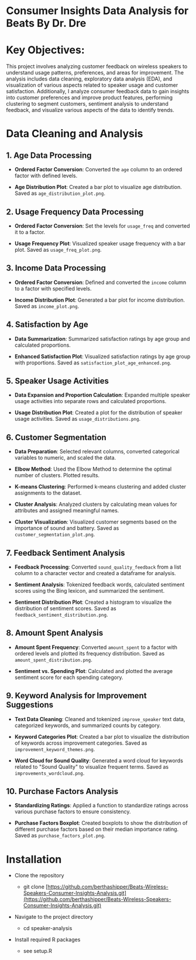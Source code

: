 # Consumer Insights Data Analysis for Beats By Dr. Dre


# Key Objectives:
This project involves analyzing customer feedback on wireless speakers to understand usage patterns, preferences, and areas for improvement. The analysis includes data cleaning, exploratory data analysis (EDA), and visualization of various aspects related to speaker usage and customer satisfaction. Additionally, I analyze consumer feedback data to gain insights into customer preferences and improve product features, performing clustering to segment customers, sentiment analysis to understand feedback, and visualize various aspects of the data to identify trends.


# Data Cleaning and Analysis

## 1. Age Data Processing

- **Ordered Factor Conversion**:
  Converted the `age` column to an ordered factor with defined levels.

- **Age Distribution Plot**:
  Created a bar plot to visualize age distribution. Saved as `age_distribution_plot.png`.

## 2. Usage Frequency Data Processing

- **Ordered Factor Conversion**:
  Set the levels for `usage_freq` and converted it to a factor.

- **Usage Frequency Plot**:
  Visualized speaker usage frequency with a bar plot. Saved as `usage_freq_plot.png`.

## 3. Income Data Processing

- **Ordered Factor Conversion**:
  Defined and converted the `income` column to a factor with specified levels.

- **Income Distribution Plot**:
  Generated a bar plot for income distribution. Saved as `income_plot.png`.

## 4. Satisfaction by Age

- **Data Summarization**:
  Summarized satisfaction ratings by age group and calculated proportions.

- **Enhanced Satisfaction Plot**:
  Visualized satisfaction ratings by age group with proportions. Saved as `satisfaction_plot_age_enhanced.png`.

## 5. Speaker Usage Activities

- **Data Expansion and Proportion Calculation**:
  Expanded multiple speaker usage activities into separate rows and calculated proportions.

- **Usage Distribution Plot**:
  Created a plot for the distribution of speaker usage activities. Saved as `usage_distributions.png`.

## 6. Customer Segmentation

- **Data Preparation**:
  Selected relevant columns, converted categorical variables to numeric, and scaled the data.

- **Elbow Method**:
  Used the Elbow Method to determine the optimal number of clusters. Plotted results.

- **K-means Clustering**:
  Performed k-means clustering and added cluster assignments to the dataset.

- **Cluster Analysis**:
  Analyzed clusters by calculating mean values for attributes and assigned meaningful names.

- **Cluster Visualization**:
  Visualized customer segments based on the importance of sound and battery. Saved as `customer_segmentation_plot.png`.

## 7. Feedback Sentiment Analysis

- **Feedback Processing**: 
  Converted `sound_quality_feedback` from a list column to a character vector and created a dataframe for analysis.

- **Sentiment Analysis**: 
  Tokenized feedback words, calculated sentiment scores using the Bing lexicon, and summarized the sentiment.

- **Sentiment Distribution Plot**: 
  Created a histogram to visualize the distribution of sentiment scores. Saved as `feedback_sentiment_distribution.png`.

## 8. Amount Spent Analysis

- **Amount Spent Frequency**: 
  Converted `amount_spent` to a factor with ordered levels and plotted its frequency distribution. Saved as `amount_spent_distribution.png`.

- **Sentiment vs. Spending Plot**: 
  Calculated and plotted the average sentiment score for each spending category.

## 9. Keyword Analysis for Improvement Suggestions

- **Text Data Cleaning**: 
  Cleaned and tokenized `improve_speaker` text data, categorized keywords, and summarized counts by category.

- **Keyword Categories Plot**: 
  Created a bar plot to visualize the distribution of keywords across improvement categories. Saved as `improvement_keyword_themes.png`.

- **Word Cloud for Sound Quality**: 
  Generated a word cloud for keywords related to "Sound Quality" to visualize frequent terms. Saved as `improvements_wordcloud.png`.

## 10. Purchase Factors Analysis

- **Standardizing Ratings**: 
  Applied a function to standardize ratings across various purchase factors to ensure consistency.

- **Purchase Factors Boxplot**: 
  Created boxplots to show the distribution of different purchase factors based on their median importance rating. Saved as `purchase_factors_plot.png`.


# Installation
- Clone the repository
  - git clone [https://github.com/berthashipper/Beats-Wireless-Speakers-Consumer-Insights-Analysis.git](https://github.com/berthashipper/Beats-Wireless-Speakers-Consumer-Insights-Analysis.git)

- Navigate to the project directory
  - cd speaker-analysis

- Install required R packages
  - see setup.R
